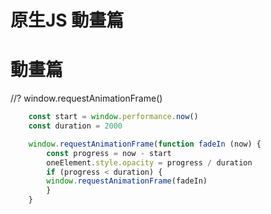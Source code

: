 # 原生JS 動畫篇

# 動畫篇

//? window.requestAnimationFrame()
```js
    const start = window.performance.now()
    const duration = 2000

    window.requestAnimationFrame(function fadeIn (now) {
        const progress = now - start
        oneElement.style.opacity = progress / duration
        if (progress < duration) {
        window.requestAnimationFrame(fadeIn)
        }
    }
```